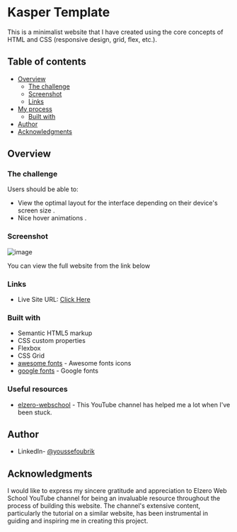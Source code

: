 # Kasper Template

This is a minimalist website that I have created using the core concepts of HTML and CSS (responsive design, grid, flex, etc.).

## Table of contents

- [Overview](#overview)
  - [The challenge](#the-challenge)
  - [Screenshot](#screenshot)
  - [Links](#links)
- [My process](#my-process)
  - [Built with](#built-with)
- [Author](#author)
- [Acknowledgments](#acknowledgments)

## Overview

### The challenge

Users should be able to:

- View the optimal layout for the interface depending on their device's screen size .
- Nice hover animations .

### Screenshot

![image](https://github.com/oubrikyoussef/Front-End-Projects-HTML-CSS-JS/assets/133607377/39b4c36e-2137-4b35-a094-7366f2ce399e)

You can view the full website from the link below

### Links

- Live Site URL: [Click Here](https://yo-kasper.netlify.app)

### Built with

- Semantic HTML5 markup
- CSS custom properties
- Flexbox
- CSS Grid
- [awesome fonts](https://fontawesome.com/) - Awesome fonts icons
- [google fonts](https://fonts.google.com/) - Google fonts

### Useful resources

- [elzero-webschool](https://www.youtube.com/@ElzeroWebSchool) - This YouTube channel has helped me a lot when I've been stuck.

## Author

- LinkedIn- [@youssefoubrik](https://www.linkedin.com/in/youssefoubrik/)

## Acknowledgments

I would like to express my sincere gratitude and appreciation to Elzero Web School YouTube channel for being an invaluable resource throughout the process of building this website. The channel's extensive content, particularly the tutorial on a similar website, has been instrumental in guiding and inspiring me in creating this project.

